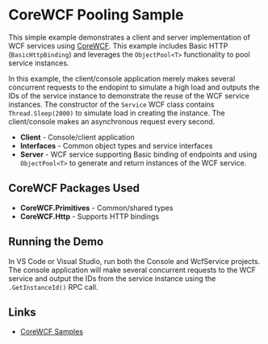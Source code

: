 # CoreWCF Pooling Sample

This simple example demonstrates a client and server implementation of WCF services using [CoreWCF](https://github.com/CoreWCF/CoreWCF). This example includes Basic HTTP (`BasicHttpBinding`) and leverages the `ObjectPool<T>` functionality to pool service instances. 

In this example, the client/console application merely makes several concurrent requests to the endopint to simulate a high load and outputs the IDs of the service instance to demonstrate the reuse of the WCF service instances. The constructor of the `Service` WCF class contains `Thread.Sleep(2000)` to simulate load in creating the instance. The client/console makes an asynchronous request every second. 

- **Client** - Console/client application
- **Interfaces** - Common object types and service interfaces
- **Server** - WCF service supporting Basic binding of endpoints and using `ObjectPool<T>` to generate and return instances of the WCF service.

## CoreWCF Packages Used

- **CoreWCF.Primitives** - Common/shared types
- **CoreWCF.Http** - Supports HTTP bindings

## Running the Demo

In VS Code or Visual Studio, run both the Console and WcfService projects. The console application will make several concurrent requests to the WCF service and output the IDs from the service instance using the `.GetInstanceId()` RPC call.

## Links

- [CoreWCF Samples](https://github.com/CoreWCF/samples/tree/main)